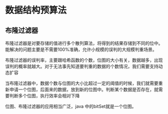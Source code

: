 # 数据结构预算法

## 布隆过滤器

布隆过滤器是对要存储的值进行多个散列算法，将得到的结果存储到不同的位中。能解决的问题主要是不需要100%准确，允许小规模的误判的大规模判重场景。

布隆过滤器的误判率，主要跟哈希函数的个数，位图的大小有关，数据越多，出现误判的概率就越大。对于无法事先知道要判重的数据的个数情况，我们需要支持动态扩容

当布隆过滤器中，数据个数与位图的大小比超过一定的阈值的时候，我们就需要重新申请一个位图，后面来的数据，放到新的位图中。判断某个数据是否存在，就需要判断多个位图，执行效率会相对下降

位图、布隆过滤器的应用相当广泛，java 中的bitSet就是一个位图。
